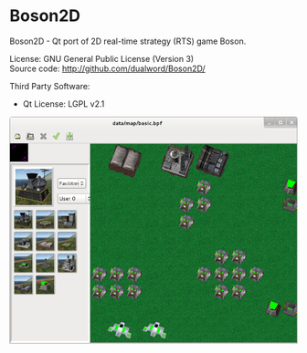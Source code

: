 # Boson2D

Boson2D - Qt port of 2D real-time strategy (RTS) game Boson.

License: GNU General Public License (Version 3)  
Source code: http://github.com/dualword/Boson2D/ 

Third Party Software:
 - Qt License: LGPL v2.1

![Screenshot](screenshot.png)
